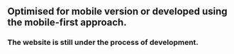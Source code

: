 ## Optimised for mobile version or developed using the mobile-first approach.

### The website is still under the process of development. 
